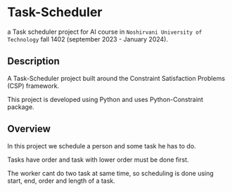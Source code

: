 # Task-Scheduler
a Task scheduler project for AI course in `Noshirvani University of Technology` fall 1402 (september 2023 - January 2024).

## Description

A Task-Scheduler project built around the Constraint Satisfaction Problems (CSP) framework.

This project is developed using Python and uses Python-Constraint package.

## Overview

In this project we schedule a person and some task he has to do.

Tasks have order and task with lower order must be done first.

The worker cant do two task at same time, so scheduling is done using start, end, order and length of a task.

